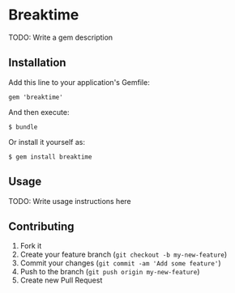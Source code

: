 # Breaktime

TODO: Write a gem description

## Installation

Add this line to your application's Gemfile:

    gem 'breaktime'

And then execute:

    $ bundle

Or install it yourself as:

    $ gem install breaktime

## Usage

TODO: Write usage instructions here

## Contributing

1. Fork it
2. Create your feature branch (`git checkout -b my-new-feature`)
3. Commit your changes (`git commit -am 'Add some feature'`)
4. Push to the branch (`git push origin my-new-feature`)
5. Create new Pull Request
